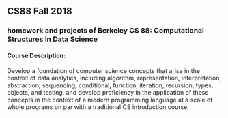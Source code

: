 ## CS88 Fall 2018

### homework and projects of Berkeley CS 88: Computational Structures in Data Science

#### Course Description:
  Develop a foundation of computer science concepts that arise in the context of data analytics, including algorithm, representation, interpretation, abstraction, sequencing, conditional, function, iteration, recursion, types, objects, and testing, and develop proficiency in the application of these concepts in the context of a modern programming language at a scale of whole programs on par with a traditional CS introduction course.
